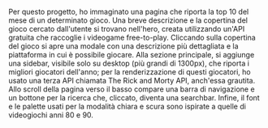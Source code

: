 Per questo progetto, ho immaginato una pagina che riporta la top 10 del mese di un determinato gioco.
Una breve descrizione e la copertina del gioco cercato dall'utente si trovano nell'hero, creata utilizzando un'API gratuita che raccoglie i videogame free-to-play. Cliccando sulla copertina del gioco si apre una modale con una descrizione più dettagliata e la piattaforma in cui è possibile giocare.
Alla sezione principale, si aggiunge una sidebar, visibile solo su desktop (più grandi di 1300px), che riporta i migliori giocatori dell'anno; per la renderizzazione di questi giocatori, ho usato una terza API chiamata The Rick and Morty API, anch'essa grautita.
Allo scroll della pagina verso il basso compare una barra di navigazione e un bottone per la ricerca che, cliccato, diventa una searchbar.
Infine, il font e le palette usati per la modalità chiara e scura sono ispirate a quelle di videogiochi anni 80 e 90.
